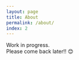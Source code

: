 ```yaml
---
layout: page
title: About
permalink: /about/
index: 2
---
```


Work in progress.\
Please come back later!! 😊
